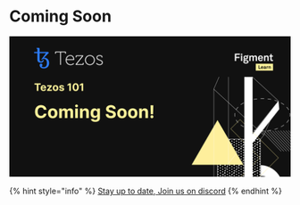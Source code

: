 # Coming Soon

![](../../.gitbook/assets/zzztezos.jpg)

{% hint style="info" %}
[Stay up to date, Join us on discord](https://discord.gg/fszyM7K)
{% endhint %}

